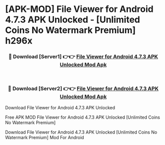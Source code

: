 # [APK-MOD] File Viewer for Android 4.7.3 APK Unlocked - [Unlimited Coins No Watermark Premium] h296x



<div align="center">
<h3>🔴 Download [Server1] 👉👉 <a href="https://momento.my/?title=File_Viewer_for_Android_4.7.3_APK_Unlocked">File Viewer for Android 4.7.3 APK Unlocked Mod Apk</a></h3><br>

<h3>🔴 Download [Server2] 👉👉 <a href="https://momento.my/?title=File_Viewer_for_Android_4.7.3_APK_Unlocked">File Viewer for Android 4.7.3 APK Unlocked Mod Apk</a></h3>
</div>



Download File Viewer for Android 4.7.3 APK Unlocked 

Free APK MOD File Viewer for Android 4.7.3 APK Unlocked [Unlimited Coins No Watermark Premium]

Download File Viewer for Android 4.7.3 APK Unlocked [Unlimited Coins No Watermark Premium] Mod For Android
